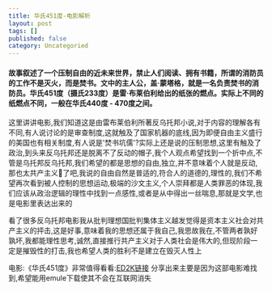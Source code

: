 ```yaml
---
title: 华氏451度-电影解析
layout: post
tags: []
published: false
category: Uncategoried
---
```

#### 故事叙述了一个压制自由的近未来世界，禁止人们阅读、拥有书籍，所谓的消防员的工作不是灭火，而是焚书。文中的主人公，盖·蒙塔格，就是一名负责焚书的消防员。华氏451度（摄氏233度）是雷·布莱伯利给出的纸张的燃点。实际上不同的纸燃点不同，一般在华氏440度 - 470度之间。

这里讲讲电影,我们知道这是由雷布莱伯利所著反乌托邦小说,对于内容的理解各有不同,有人说讨论的是审查制度,这就触及了国家机器的底线,因为即便自由主义盛行的美国也有相关制度,有人说是'焚书坑儒'?实际上还是说的压制思想,这里有触及了政治,到头来反乌托邦还是脱离不了反动的帽子,我个人观点希望找到一个折中点,不管是乌托邦反乌托邦,我们希望的都是思想的自由,独立,并不意味着个人就是反动,那也太共产主义:grimacing:了吧,我说的自由自然是普适的,符合人的道德的,理性的,我们不希望再次看到被人控制的思想运动,极端的沙文主义,个人崇拜都是人类罪恶的体现,我们应该从政治逻辑的理性中找到一点感性,或者是从中得出一丝喘息,那就是文学,也是电影里表达出来的

看了很多反乌托邦电影我从批判理想国批判集体主义越发觉得是资本主义社会对共产主义的抨击,这是好事,意味着我的思想还属于我自己,我思故我在,不管两者孰好孰坏,我都能理性思考,诚然,直接推行共产主义对于人类社会是伟大的,但现阶段一定是摧毁性的打击,我也希望人类的胜利不是建立在毁灭人性上

电影:《华氏451度》非常值得看看:[ED2K链接](ed2k://|file|%E5%8D%8E%E6%B0%8F451%E5%BA%A6.Fahrenheit.451.1966.BD.MiniSD-TLF.mkv|1187019243|B75BAF1AE2E91F95D4E2894D6D11D98F|h=4YYCDEIK2W62TSWM5S6VCDKEJ4FE3DZD|/ "ED2K链接")
分享出来主要是因为这部电影难找到,希望能用emule下载使其不会在互联网消失
